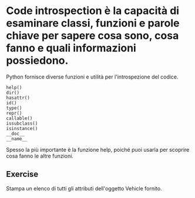 # Code introspection è la capacità di esaminare classi, funzioni e parole chiave per sapere cosa sono, cosa fanno e quali informazioni possiedono.

Python fornisce diverse funzioni e utilità per l'introspezione del codice.

    help()
    dir() 
    hasattr() 
    id() 
    type() 
    repr() 
    callable() 
    issubclass() 
    isinstance() 
    __doc__ 
    __name__ 
    

Spesso la più importante è la funzione help, poiché puoi usarla per scoprire cosa fanno le altre funzioni.

Exercise
--------

Stampa un elenco di tutti gli attributi dell'oggetto Vehicle fornito.